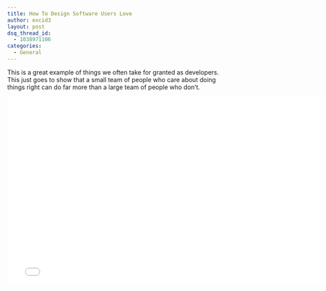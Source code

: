 ```yaml
---
title: How To Design Software Users Love
author: excid3
layout: post
dsq_thread_id:
  - 1038971106
categories:
  - General
---
```

This is a great example of things we often take for granted as developers. This just goes to show that a small team of people who care about doing things right can do far more than a large team of people who don’t.

<iframe width="770" height="433" src="//www.youtube.com/embed/tBWFfxE2658?rel=0" frameborder="0" allowfullscreen></iframe>
